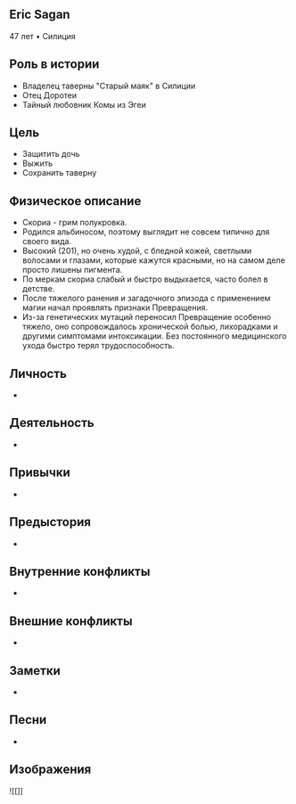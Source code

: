 ## Eric Sagan

47 лет • Силиция

## Роль в истории

* Владелец таверны "Старый маяк" в Силиции
* Отец Доротеи
* Тайный любовник Комы из Эгеи

## Цель

* Защитить дочь
* Выжить
* Сохранить таверну

## Физическое описание

* Скориа - грим полукровка.
* Родился альбиносом, поэтому выглядит не совсем типично для своего вида.
* Высокий (201), но очень худой, с бледной кожей, светлыми волосами и глазами, которые кажутся красными, но на самом деле просто лишены пигмента.
* По меркам скориа слабый и быстро выдыхается, часто болел в детстве.
* После тяжелого ранения и загадочного эпизода с применением магии начал проявлять признаки Превращения.
* Из-за генетических мутаций переносил Превращение особенно тяжело, оно сопровождалось хронической болью, лихорадками и другими симптомами интоксикации. Без постоянного медицинского ухода быстро терял трудоспособность.

## Личность

* 

## Деятельность

* 

## Привычки

* 

## Предыстория

* 

## Внутренние конфликты

* 

## Внешние конфликты

* 

## Заметки

* 

## Песни

* 

## Изображения

![[]]

